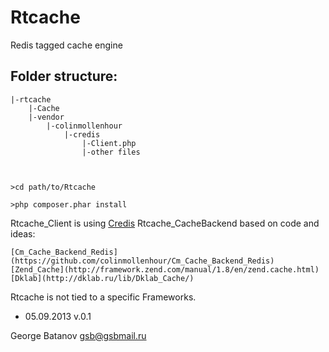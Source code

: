 Rtcache
====

Redis tagged cache engine

Folder structure:
----------------------
	
	|-rtcache
		|-Cache
		|-vendor
			|-colinmollenhour
				|-credis
					|-Client.php
					|-other files



	>cd path/to/Rtcache

	>php composer.phar install

Rtcache_Client is using [Credis](https://github.com/colinmollenhour/credis)
Rtcache_CacheBackend based on code and ideas: 

	[Cm_Cache_Backend_Redis](https://github.com/colinmollenhour/Cm_Cache_Backend_Redis)
	[Zend_Cache](http://framework.zend.com/manual/1.8/en/zend.cache.html)
	[Dklab](http://dklab.ru/lib/Dklab_Cache/)

Rtcache is not tied to a specific Frameworks.
 
 - 05.09.2013 v.0.1
 
George Batanov
gsb@gsbmail.ru
